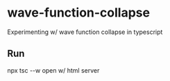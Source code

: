 # wave-function-collapse
Experimenting w/ wave function collapse in typescript


## Run
npx tsc --w
open w/ html server